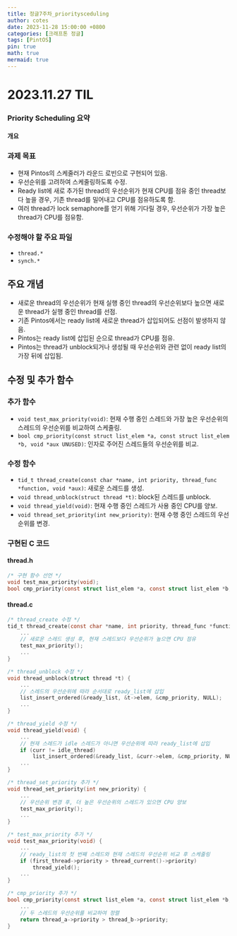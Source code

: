 ```yaml
---
title: 정글7주차_prioritysceduling
author: cotes
date: 2023-11-28 15:00:00 +0800
categories: [크래프톤 정글]
tags: [PintOS]
pin: true
math: true
mermaid: true
---
```


# 2023.11.27 TIL

### Priority Scheduling 요약

#### 개요

### 과제 목표

- 현재 Pintos의 스케줄러가 라운드 로빈으로 구현되어 있음.
- 우선순위를 고려하여 스케줄링하도록 수정.
- Ready list에 새로 추가된 thread의 우선순위가 현재 CPU를 점유 중인 thread보다 높을 경우, 기존 thread를 밀어내고 CPU를 점유하도록 함.
- 여러 thread가 lock semaphore를 얻기 위해 기다릴 경우, 우선순위가 가장 높은 thread가 CPU를 점유함.

### 수정해야 할 주요 파일

- `thread.*`
- `synch.*`

## 주요 개념

- 새로운 thread의 우선순위가 현재 실행 중인 thread의 우선순위보다 높으면 새로운 thread가 실행 중인 thread를 선점.
- 기존 Pintos에서는 ready list에 새로운 thread가 삽입되어도 선점이 발생하지 않음.
- Pintos는 ready list에 삽입된 순으로 thread가 CPU를 점유.
- Pintos는 thread가 unblock되거나 생성될 때 우선순위와 관련 없이 ready list의 가장 뒤에 삽입됨.

## 수정 및 추가 함수

### 추가 함수

- `void test_max_priority(void)`: 현재 수행 중인 스레드와 가장 높은 우선순위의 스레드의 우선순위를 비교하여 스케줄링.
- `bool cmp_priority(const struct list_elem *a, const struct list_elem *b, void *aux UNUSED)`: 인자로 주어진 스레드들의 우선순위를 비교.

### 수정 함수

- `tid_t thread_create(const char *name, int priority, thread_func *function, void *aux)`: 새로운 스레드를 생성.
- `void thread_unblock(struct thread *t)`: block된 스레드를 unblock.
- `void thread_yield(void)`: 현재 수행 중인 스레드가 사용 중인 CPU를 양보.
- `void thread_set_priority(int new_priority)`: 현재 수행 중인 스레드의 우선순위를 변경.

### 구현된 C 코드

#### thread.h

```c
/* 구현 함수 선언 */
void test_max_priority(void);
bool cmp_priority(const struct list_elem *a, const struct list_elem *b, void *aux UNUSED);
```

#### thread.c

```c
/* thread_create 수정 */
tid_t thread_create(const char *name, int priority, thread_func *function, void *aux) {
    ...
    // 새로운 스레드 생성 후, 현재 스레드보다 우선순위가 높으면 CPU 점유
    test_max_priority();
    ...
}

/* thread_unblock 수정 */
void thread_unblock(struct thread *t) {
    ...
    // 스레드의 우선순위에 따라 순서대로 ready_list에 삽입
    list_insert_ordered(&ready_list, &t->elem, &cmp_priority, NULL);
    ...
}

/* thread_yield 수정 */
void thread_yield(void) {
    ...
    // 현재 스레드가 idle 스레드가 아니면 우선순위에 따라 ready_list에 삽입
    if (curr != idle_thread)
        list_insert_ordered(&ready_list, &curr->elem, &cmp_priority, NULL);
    ...
}

/* thread_set_priority 추가 */
void thread_set_priority(int new_priority) {
    ...
    // 우선순위 변경 후, 더 높은 우선순위의 스레드가 있으면 CPU 양보
    test_max_priority();
    ...
}

/* test_max_priority 추가 */
void test_max_priority(void) {
    ...
    // ready_list의 첫 번째 스레드와 현재 스레드의 우선순위 비교 후 스케줄링
    if (first_thread->priority > thread_current()->priority)
        thread_yield();
    ...
}

/* cmp_priority 추가 */
bool cmp_priority(const struct list_elem *a, const struct list_elem *b, void *aux UNUSED) {
    ...
    // 두 스레드의 우선순위를 비교하여 정렬
    return thread_a->priority > thread_b->priority;
}
```
